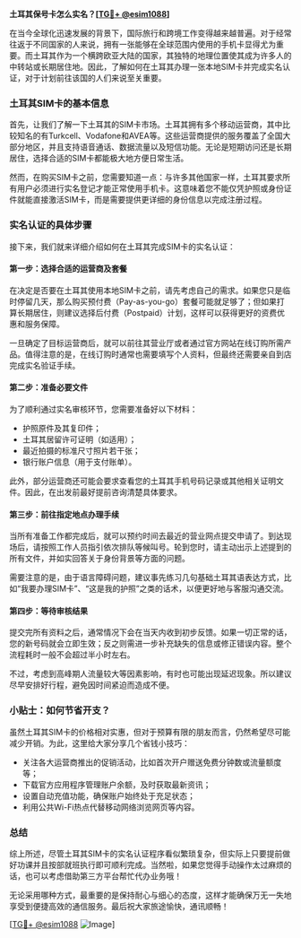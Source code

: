 **土耳其保号卡怎么实名？[[TG💪+ @esim1088](https://t.me/s/esim1088)]**

在当今全球化迅速发展的背景下，国际旅行和跨境工作变得越来越普遍。对于经常往返于不同国家的人来说，拥有一张能够在全球范围内使用的手机卡显得尤为重要。而土耳其作为一个横跨欧亚大陆的国家，其独特的地理位置使其成为许多人的中转站或长期居住地。因此，了解如何在土耳其办理一张本地SIM卡并完成实名认证，对于计划前往该国的人们来说至关重要。

### 土耳其SIM卡的基本信息

首先，让我们了解一下土耳其的SIM卡市场。土耳其拥有多个移动运营商，其中比较知名的有Turkcell、Vodafone和AVEA等。这些运营商提供的服务覆盖了全国大部分地区，并且支持语音通话、数据流量以及短信功能。无论是短期访问还是长期居住，选择合适的SIM卡都能极大地方便日常生活。

然而，在购买SIM卡之前，您需要知道一点：与许多其他国家一样，土耳其要求所有用户必须进行实名登记才能正常使用手机卡。这意味着您不能仅凭护照或身份证件就能直接激活SIM卡，而是需要提供更详细的身份信息以完成注册过程。

### 实名认证的具体步骤

接下来，我们就来详细介绍如何在土耳其完成SIM卡的实名认证：

#### 第一步：选择合适的运营商及套餐

在决定是否要在土耳其使用本地SIM卡之前，请先考虑自己的需求。如果您只是临时停留几天，那么购买预付费（Pay-as-you-go）套餐可能就足够了；但如果打算长期居住，则建议选择后付费（Postpaid）计划，这样可以获得更好的资费优惠和服务保障。

一旦确定了目标运营商后，就可以前往其营业厅或者通过官方网站在线订购所需产品。值得注意的是，在线订购时通常也需要填写个人资料，但最终还需要亲自到店完成实名验证手续。

#### 第二步：准备必要文件

为了顺利通过实名审核环节，您需要准备好以下材料：
- 护照原件及其复印件；
- 土耳其居留许可证明（如适用）；
- 最近拍摄的标准尺寸照片若干张；
- 银行账户信息（用于支付账单）。

此外，部分运营商还可能会要求查看您的土耳其手机号码记录或其他相关证明文件。因此，在出发前最好提前咨询清楚具体要求。

#### 第三步：前往指定地点办理手续

当所有准备工作都完成后，就可以预约时间去最近的营业网点提交申请了。到达现场后，请按照工作人员指引依次排队等候叫号。轮到您时，请主动出示上述提到的所有文件，并如实回答关于身份背景等方面的问题。

需要注意的是，由于语言障碍问题，建议事先练习几句基础土耳其语表达方式，比如“我要办理SIM卡”、“这是我的护照”之类的话术，以便更好地与客服沟通交流。

#### 第四步：等待审核结果

提交完所有资料之后，通常情况下会在当天内收到初步反馈。如果一切正常的话，您的新号码就会立即生效；反之则需进一步补充缺失的信息或修正错误内容。整个流程耗时一般不会超过半小时左右。

不过，考虑到高峰期人流量较大等因素影响，有时也可能出现延迟现象。所以建议尽早安排好行程，避免因时间紧迫而造成不便。

### 小贴士：如何节省开支？

虽然土耳其SIM卡的价格相对实惠，但对于预算有限的朋友而言，仍然希望尽可能减少开销。为此，这里给大家分享几个省钱小技巧：
- 关注各大运营商推出的促销活动，比如首次开户赠送免费分钟数或流量额度等；
- 下载官方应用程序管理账户余额，及时获取最新资讯；
- 设置自动充值功能，确保账户始终处于充足状态；
- 利用公共Wi-Fi热点代替移动网络浏览网页等内容。

### 总结

综上所述，尽管土耳其SIM卡的实名认证程序看似繁琐复杂，但实际上只要提前做好功课并且按部就班执行即可顺利完成。当然啦，如果您觉得手动操作太过麻烦的话，也可以考虑借助第三方平台帮忙代办业务哦！

无论采用哪种方式，最重要的是保持耐心与细心的态度，这样才能确保万无一失地享受到便捷高效的通信服务。最后祝大家旅途愉快，通讯顺畅！

[[TG💪+ @esim1088](https://t.me/s/esim1088) ![Image](https://i.postimg.cc/4NQfJmqS/Snipaste-2025-05-13-00-14-12.png)]